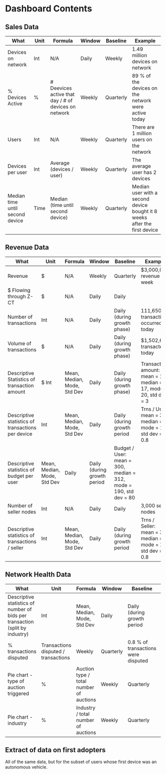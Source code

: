 # Dashboard Contents

## Sales Data

| What | Unit | Formula | Window | Baseline | Example |
| ---- | ---- | ------- | ------ | -------- | ------- |
| Devices on network | Int | N/A | Daily | Weekly | 1.49 million devices on network |
| % Devices Active | % | # Deevices active that day / # of devices on network | Weekly | Quarterly | 89 % of the devices on the network were active today |
| Users | Int | N/A | Weekly | Quarterly | There are 1 million users on the network |
| Devices per user | Int | Average (devices / user) | Weekly | Quarterly | The average user has 2 devices | 
| Median time until second device | Time | Median (time until second device) | Weekly | Quarterly | Median user with a second device bought it 8 weeks after the first device | 

## Revenue Data

| What | Unit | Formula | Window | Baseline | Example |
| ---- | ---- | ------- | ------ | -------- | ------- |
| Revenue | $ | N/A | Weekly | Quarterly | $3,000,000 revenue this week |
| $ Flowing through Z-CT | $ | N/A | Daily | Daily | 
| Number of transactions | Int | N/A | Daily | Daily (during growth phase) | 111,650 transactions occurred today |
| Volume of transactions | $ | N/A | Daily | Daily (during growth phase) |  $1,502,601 transacted today |
| Descriptive Statistics of  transaction amount | $ Int | Mean, Median, Mode, Std Dev | Daily | Daily (during growth phase) |  Transaction amount: mean = 15, median = 17, mode 20, std dev = 3 |
| Descriptive statistics of transactions per device | Int | Mean, Median, Mode, Std Dev | Daily | Daily (during growth period | Trns / User: mean = 3, median = 3, mode = 1, std dev = 0.8 |
| Descriptive statistics of budget per user | Mean, Median, Mode, Std Dev | Daily | Daily (during growth period | Budget / User: mean = 300, median = 312, mode = 190, std dev = 80 |
| Number of seller nodes | Int | N/A | Daily | Daily | 3,000 seller nodes |
| Descriptive statistics of transactions / seller | Int | Mean, Median, Mode, Std Dev | Daily | Daily (during growth period | Trns / Seller: mean = 3, median = 3, mode = 1, std dev = 0.8 |

## Network Health Data
| What | Unit | Formula | Window | Baseline | Example |
| ---- | ---- | ------- | ------ | -------- | ------- |
| Descriptive statistics of number of bids per transaction (split by industry) | Int | Mean, Median, Mode, Std Dev | Daily | Daily (during growth period | Bids / Transaction: mean = 3, median = 3, mode = 1, std dev = 0.8 |
| % transactions disputed | Transactions disputed / transactions | Weekly | Quarterly | 0.8 % of transactions were disputed |
| Pie chart - type of auction triggered | % | Auction type / total number of auctions | Weekly | Quarterly | 14% of auctions were second price auctions |
| Pie chart - industry | % | Industry / total number of auctions | Weekly | Quarterly | 24% of transactions were auto-related |

## Extract of data on first adopters
All of the same data, but for the subset of users whose first device was an autonomous vehicle.
